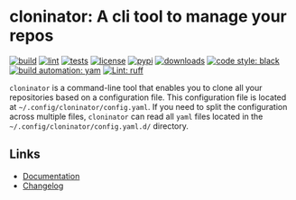 # cloninator: A cli tool to manage your repos

[![build][build_badge]][build_url]
[![lint][lint_badge]][lint_url]
[![tests][test_badge]][test_url]
[![license][licence_badge]][licence_url]
[![pypi][pypi_badge]][pypi_url]
[![downloads][pepy_badge]][pepy_url]
[![code style: black][black_badge]][black_url]
[![build automation: yam][yam_badge]][yam_url]
[![Lint: ruff][ruff_badge]][ruff_url]

`cloninator` is a command-line tool that enables you to clone all your repositories based
on a configuration file. This configuration file is located at `~/.config/cloninator/config.yaml`.
If you need to split the configuration across multiple files,
`cloninator` can read all `yaml` files located in the `~/.config/cloninator/config.yaml.d/` directory.

## Links

-   [Documentation]
-   [Changelog]

[build_badge]: https://github.com/spapanik/cloninator/actions/workflows/build.yml/badge.svg
[build_url]: https://github.com/spapanik/cloninator/actions/workflows/build.yml
[lint_badge]: https://github.com/spapanik/cloninator/actions/workflows/lint.yml/badge.svg
[lint_url]: https://github.com/spapanik/cloninator/actions/workflows/lint.yml
[test_badge]: https://github.com/spapanik/cloninator/actions/workflows/tests.yml/badge.svg
[test_url]: https://github.com/spapanik/cloninator/actions/workflows/tests.yml
[licence_badge]: https://img.shields.io/pypi/l/cloninator
[licence_url]: https://github.com/spapanik/cloninator/blob/main/docs/LICENSE.md
[pypi_badge]: https://img.shields.io/pypi/v/cloninator
[pypi_url]: https://pypi.org/project/cloninator
[pepy_badge]: https://pepy.tech/badge/cloninator
[pepy_url]: https://pepy.tech/project/cloninator
[black_badge]: https://img.shields.io/badge/code%20style-black-000000.svg
[black_url]: https://github.com/psf/black
[yam_badge]: https://img.shields.io/badge/build%20automation-yamk-success
[yam_url]: https://github.com/spapanik/yamk
[ruff_badge]: https://img.shields.io/endpoint?url=https://raw.githubusercontent.com/charliermarsh/ruff/main/assets/badge/v1.json
[ruff_url]: https://github.com/charliermarsh/ruff
[Documentation]: https://cloninator.readthedocs.io/en/stable/
[Changelog]: https://github.com/spapanik/cloninator/blob/main/docs/CHANGELOG.md
